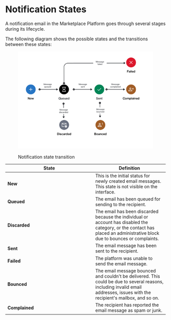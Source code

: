 # Notification States

A notification email in the Marketplace Platform goes through several stages during its lifecycle.

The following diagram shows the possible states and the transitions between these states:

<figure><img src="../../../.gitbook/assets/state_diagram_notification.png" alt=""><figcaption><p>Notification state transition</p></figcaption></figure>

<table><thead><tr><th width="262">State</th><th>Definition</th></tr></thead><tbody><tr><td><strong>New</strong></td><td>This is the initial status for newly created email messages. This state is not visible on the interface.</td></tr><tr><td><strong>Queued</strong></td><td>The email has been queued for sending to the recipient. </td></tr><tr><td><strong>Discarded</strong></td><td>The email has been discarded because the individual or account has disabled the category, or the contact has placed an administrative block due to bounces or complaints.</td></tr><tr><td><strong>Sent</strong></td><td>The email message has been sent to the recipient.</td></tr><tr><td><strong>Failed</strong></td><td>The platform was unable to send the email message. </td></tr><tr><td><strong>Bounced</strong></td><td>The email message bounced and couldn't be delivered. This could be due to several reasons, including invalid email addresses, issues with the recipient's mailbox, and so on.</td></tr><tr><td><strong>Complained</strong></td><td>The recipient has reported the email message as spam or junk.</td></tr></tbody></table>
